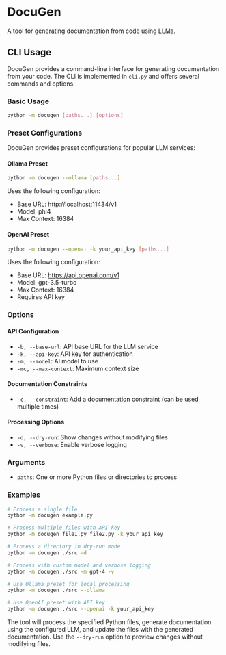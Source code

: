 # DocuGen

A tool for generating documentation from code using LLMs.

## CLI Usage

DocuGen provides a command-line interface for generating documentation from your code. The CLI is implemented in `cli.py` and offers several commands and options.

### Basic Usage

```bash
python -m docugen [paths...] [options]
```

### Preset Configurations

DocuGen provides preset configurations for popular LLM services:

#### Ollama Preset
```bash
python -m docugen --ollama [paths...]
```
Uses the following configuration:
- Base URL: http://localhost:11434/v1
- Model: phi4
- Max Context: 16384

#### OpenAI Preset
```bash
python -m docugen --openai -k your_api_key [paths...]
```
Uses the following configuration:
- Base URL: https://api.openai.com/v1
- Model: gpt-3.5-turbo
- Max Context: 16384
- Requires API key

### Options

#### API Configuration
- `-b, --base-url`: API base URL for the LLM service
- `-k, --api-key`: API key for authentication
- `-m, --model`: AI model to use
- `-mc, --max-context`: Maximum context size

#### Documentation Constraints
- `-c, --constraint`: Add a documentation constraint (can be used multiple times)

#### Processing Options
- `-d, --dry-run`: Show changes without modifying files
- `-v, --verbose`: Enable verbose logging

### Arguments
- `paths`: One or more Python files or directories to process

### Examples

```bash
# Process a single file
python -m docugen example.py

# Process multiple files with API key
python -m docugen file1.py file2.py -k your_api_key

# Process a directory in dry-run mode
python -m docugen ./src -d

# Process with custom model and verbose logging
python -m docugen ./src -m gpt-4 -v

# Use Ollama preset for local processing
python -m docugen ./src --ollama

# Use OpenAI preset with API key
python -m docugen ./src --openai -k your_api_key
```

The tool will process the specified Python files, generate documentation using the configured LLM, and update the files with the generated documentation. Use the `--dry-run` option to preview changes without modifying files.
